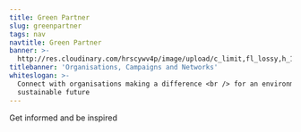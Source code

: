 ```yaml
---
title: Green Partner
slug: greenpartner
tags: nav
navtitle: Green Partner
banner: >-
  http://res.cloudinary.com/hrscywv4p/image/upload/c_limit,fl_lossy,h_1500,w_2000,f_auto,q_auto/v1/1378019/kilarov-zaneit-634702-unsplash_zfrfwx.jpg
titlebanner: 'Organisations, Campaigns and Networks'
whiteslogan: >-
  Connect with organisations making a difference <br /> for an environmentally
  sustainable future
---
```

<p class="lead">Get informed and be inspired </p>

